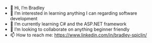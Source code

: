 - 👋 Hi, I’m Bradley
- 👀 I’m interested in learning anything I can regarding software development
- 🌱 I’m currently learning C# and the ASP.NET framework
- 💞️ I’m looking to collaborate on anything beginner friendly
- 📫 How to reach me: https://www.linkedin.com/in/bradley-spiclin/

<!---
Larsa-mrp/Larsa-mrp is a ✨ special ✨ repository because its `README.md` (this file) appears on your GitHub profile.
You can click the Preview link to take a look at your changes.
--->
